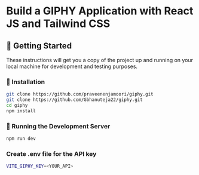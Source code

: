 # Build a GIPHY Application with React JS and Tailwind CSS

## 🚀 Getting Started
These instructions will get you a copy of the project up and running on your local machine for development and testing purposes.

### 🔧 Installation  
```bash
git clone https://github.com/praveenenjamoori/giphy.git
git clone https://github.com/Gbhanuteja22/giphy.git
cd giphy
npm install
```

### 🧪 Running the Development Server
```bash
npm run dev
```


### Create .env file for the API key
```bash
VITE_GIPHY_KEY=<YOUR_API>
```

